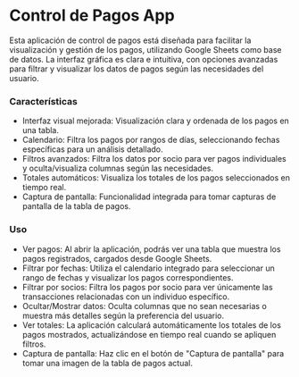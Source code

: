 
# Control de Pagos App

Esta aplicación de control de pagos está diseñada para facilitar la visualización y gestión de los pagos, utilizando Google Sheets como base de datos. La interfaz gráfica es clara e intuitiva, con opciones avanzadas para filtrar y visualizar los datos de pagos según las necesidades del usuario.


### Características
- Interfaz visual mejorada: Visualización clara y ordenada de los pagos en una tabla.
- Calendario: Filtra los pagos por rangos de días, seleccionando fechas específicas para un análisis detallado.
- Filtros avanzados: Filtra los datos por socio para ver pagos individuales y oculta/visualiza columnas según las necesidades.
- Totales automáticos: Visualiza los totales de los pagos seleccionados en tiempo real.
- Captura de pantalla: Funcionalidad integrada para tomar capturas de pantalla de la tabla de pagos.

### Uso
- Ver pagos: Al abrir la aplicación, podrás ver una tabla que muestra los pagos registrados, cargados desde Google Sheets.
- Filtrar por fechas: Utiliza el calendario integrado para seleccionar un rango de fechas y visualizar los pagos correspondientes.
- Filtrar por socios: Filtra los pagos por socio para ver únicamente las transacciones relacionadas con un individuo específico.
- Ocultar/Mostrar datos: Oculta columnas que no sean necesarias o muestra más detalles según la preferencia del usuario.
- Ver totales: La aplicación calculará automáticamente los totales de los pagos mostrados, actualizándose en tiempo real cuando se apliquen filtros.
- Captura de pantalla: Haz clic en el botón de "Captura de pantalla" para tomar una imagen de la tabla de pagos actual.



